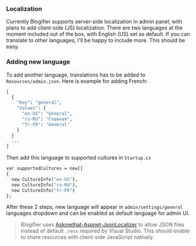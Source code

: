 
### Localization
Currently Blogifier supports server-side localization in admin panel, with plans to add client-side (JS) 
localization. There are two languages at the moment included out of the box, with English (US) set as default. 
If you can translate to other languages, I'll be happy to include more. This should be easy.

### Adding new language
To add another language, translations has to be added to `Resources/admin.json`. 
Here is example for adding French:

```cmd
[
  {
    "Key": "general",
    "Values": {
      "en-US": "General",
      "ru-RU": "Главная",
      "fr-FR": "Général"
    }
  }
  ...
]
```

Then add this language to supported cultures in `Startup.cs`

```cmd
var supportedCultures = new[]
{
  new CultureInfo("en-US"),
  new CultureInfo("ru-RU"),
  new CultureInfo("fr-FR")
};
```

After these 2 steps, new language will appear in `admin/settings/general` languages dropdown and can be
enabled as default language for admin UI. 

> Blogifier uses [Askmethat-Aspnet-JsonLocalizer](https://github.com/AlexTeixeira/Askmethat-Aspnet-JsonLocalizer)
to allow JSON files instead of default `.resx` required by Visual Studio. This should enable to share resources 
with client-side JavaScript natively.
